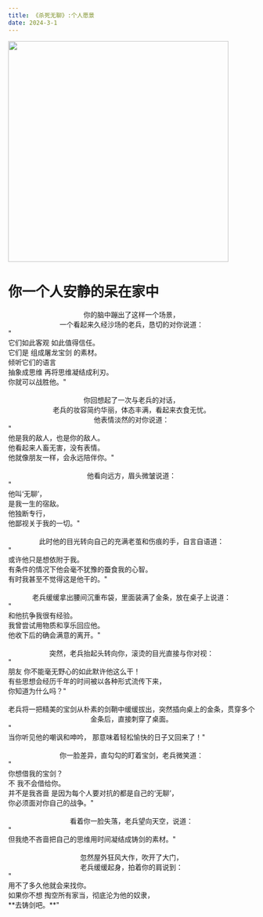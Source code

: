 ```yaml
---
title: 《杀死无聊》:个人愿景
date: 2024-3-1
---
```


<img src="{{site.url}}{{site.baseurl}}/src/assets/img/Logo.png" background-color="transparent" width="450"/>

# 你一个人安静的呆在家中
<center>
你的脑中蹦出了这样一个场景，<br>
一个看起来久经沙场的老兵，恳切的对你说道：<br></center>
"<br>它们如此客观 如此值得信任。 <br>
它们是 组成屠龙宝剑 的素材。 <br>
倾听它们的语言 <br>
抽象成思维 再将思维凝结成利刃。<br>
你就可以战胜他。"<br><br>
<center>
你回想起了一次与老兵的对话，<br>
老兵的妆容简约华丽，体态丰满，看起来衣食无忧。<br>
他表情淡然的对你说道： <br></center>
"<br>他是我的敌人，也是你的敌人。<br>
他看起来人畜无害，没有表情。<br>
他就像朋友一样，会永远陪伴你。"<br><br>
<center>
他看向远方，眉头微皱说道： <br></center>
"<br>他叫‘无聊’， <br>
是我一生的宿敌。 <br>
他独断专行，<br>
他鄙视关于我的一切。"<br><br>
<center>
此时他的目光转向自己的充满老茧和伤痕的手，自言自语道： <br></center>
"<br>或许他只是想依附于我。 <br>
有条件的情况下他会毫不犹豫的蚕食我的心智。<br> 有时我甚至不觉得这是他干的。"<br><br>
<center>
老兵缓缓拿出腰间沉重布袋，里面装满了金条，放在桌子上说道：<br></center>
"<br>和他抗争我很有经验。 <br>
我曾尝试用物质和享乐回应他。<br>
他收下后的确会满意的离开。"<br><br>
<center>
突然，老兵抬起头转向你，滚烫的目光直接与你对视： <br></center>
"<br>朋友 你不能毫无野心的如此默许他这么干！<br>
有些思想会经历千年的时间被以各种形式流传下来，<br>
你知道为什么吗？"<br><br>
<center>
老兵将一把精美的宝剑从朴素的剑鞘中缓缓拔出，突然插向桌上的金条，贯穿多个金条后，直接刺穿了桌面。<br></center>
"<br>当你听见他的嘲讽和呻吟， 那意味着轻松愉快的日子又回来了！"<br><br>
<center>
你一脸差异，直勾勾的盯着宝剑，老兵微笑道：<br></center>
"<br>你想借我的宝剑？<br>
不 我不会借给你。 <br>
并不是我吝啬 是因为每个人要对抗的都是自己的‘无聊’， <br>
你必须面对你自己的战争。"<br><br>
<center>
看着你一脸失落，老兵望向天空，说道：<br></center>
"<br>但我绝不吝啬把自己的思维用时间凝结成铸剑的素材。"<br><br>
<center>
忽然屋外狂风大作，吹开了大门，<br>
老兵缓缓起身，拍着你的肩说到：<br> </center>
"<br>用不了多久他就会来找你。 <br>
如果你不想 掏空所有家当，彻底沦为他的奴隶，
<br>**去铸剑吧。**"<br>

